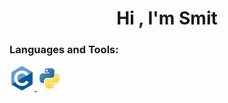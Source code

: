 <h1 align="center">Hi , I'm Smit</h1>


<h3 align="left">Languages and Tools:</h3>
<p align="left"> <a href="https://www.cprogramming.com/" target="_blank" rel="noreferrer"> 
 <img src="https://raw.githubusercontent.com/devicons/devicon/master/icons/c/c-original.svg" alt="c" width="40" height="40"/> </a> 
 <!-- <img src="https://raw.githubusercontent.com/devicons/devicon/master/icons/mysql/mysql-original-wordmark.svg" alt="mysql" width="40" height="40"/> --> </a> 
<a href="https://www.python.org" target="_blank" rel="noreferrer"> <img src="https://raw.githubusercontent.com/devicons/devicon/master/icons/python/python-original.svg" alt="python" width="40" height="40"/> </a> </p>
<!-- <p align = "centre">
  <img src="https://github.com/Smit2802/Smit2802/raw/output/github-contribution-grid-snake.svg" alt="snake"></center>
</p> -->

